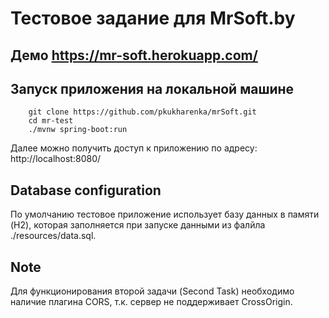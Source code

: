 # Тестовое задание для MrSoft.by

## Демо https://mr-soft.herokuapp.com/

## Запуск приложения на локальной машине
```
	git clone https://github.com/pkukharenka/mrSoft.git
	cd mr-test
	./mvnw spring-boot:run
```

Далее можно получить доступ к приложению по адресу: http://localhost:8080/

## Database configuration

По умолчанию тестовое приложение использует базу данных в памяти (H2), которая
заполняется при запуске данными из фалйла ./resources/data.sql. 


## Note

Для функционирования второй задачи (Second Task) необходимо наличие плагина CORS, т.к.
сервер не поддерживает CrossOrigin.